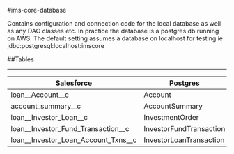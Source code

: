 #ims-core-database

Contains configuration and connection code for the local database as well as any DAO classes etc.
In practice the database is a postgres db running on AWS. The default setting assumes a database on localhost for testing ie jdbc:postgresql:localhost:imscore

##Tables

----
|Salesforce| Postgres |
|----|----|
|loan__Account__c | Account|
|account_summary__c | AccountSummary|
|loan__Investor_Loan__c | InvestmentOrder|
|loan__Investor_Fund_Transaction__c | InvestorFundTransaction|
|loan__Investor_Loan_Account_Txns__c | InvestorLoanTransaction|